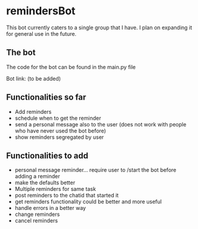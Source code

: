 # remindersBot

This bot currently caters to a single group that I have. I plan on expanding it for general use in the future.

## The bot

The code for the bot can be found in the main.py file

Bot link: (to be added)

## Functionalities so far 
- Add reminders
- schedule when to get the reminder
- send a personal message also to the user (does not work with people who have never used the bot before)
- show reminders segregated by user

## Functionalities to add
- personal message reminder... require user to /start the bot before adding a reminder
- make the defaults better
- Multiple reminders for same task
- post reminders to the chatid that started it
- get reminders functionality could be better and more useful
- handle errors in a better way
- change reminders
- cancel reminders